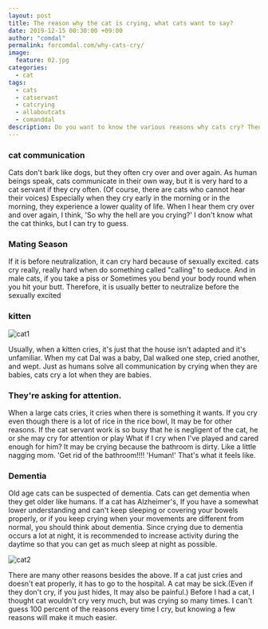 ```yaml
---
layout: post
title: The reason why the cat is crying, what cats want to say?
date: 2019-12-15 00:30:00 +09:00
author: "comdal"
permalink: forcomdal.com/why-cats-cry/
image:
  feature: 02.jpg
categories:
  - cat
tags:
  - cats
  - catservant
  - catcrying
  - allaboutcats
  - comanddal
description: Do you want to know the various reasons why cats cry? Then read this. It will help you solve your question.
---
```


### cat communication

Cats don't bark like dogs, but they often cry over and over again.
As human beings speak, cats communicate in their own way, but it is very hard to a cat servant if they cry often.
(Of course, there are cats who cannot hear their voices) Especially when they cry early in the morning or in the morning, they experience a lower quality of life.
When I hear them cry over and over again, I think, 'So why the hell are you crying?' I don't know what the cat thinks, but I can try to guess.



### Mating Season

If it is before neutralization, it can cry hard because of sexually excited.
cats cry really, really hard when do something called "calling" to seduce. And in male cats, if you take a piss  or  Sometimes you bend your body round when you hit your butt.
Therefore, it is usually better to neutralize before the sexually excited



### kitten

![cat1](/blog/img/post/02/01.jpg)

Usually, when a kitten cries, it's just that the house isn't adapted and it's unfamiliar.
When my cat Dal was a baby, Dal walked one step, cried another, and wept.
Just as humans solve all communication by crying when they are babies, cats cry a lot when they are babies.



### They're asking for attention.

When a large cats cries, it cries when there is something it wants. If you cry even though there is a lot of rice in the rice bowl, It may be for other reasons.
If the cat servant work is so busy that he is negligent of the cat, he or she may cry for attention or play
What if I cry when I've played and cared enough for him? It may be crying because the bathroom is dirty.
Like a little nagging mom. 'Get rid of the bathroom!!!! 'Human!' That's what it feels like.



### Dementia

Old age cats can be suspected of dementia. Cats can get dementia when they get older like humans. If a cat has Alzheimer's,
If you have a somewhat lower understanding and can't keep sleeping or covering your bowels properly, or if you keep crying when your movements are different from normal, you should think about dementia.
Since crying due to dementia occurs a lot at night, it is recommended to increase activity during the daytime so that you can get as much sleep at night as possible.



![cat2](/blog/img/post/02/02.jpg)

There are many other reasons besides the above. If a cat just cries and doesn't eat properly, it has to go to the hospital. A cat may be sick.(Even if they don't cry, if you just hides, It may also be painful.)
Before I had a cat, I thought cat wouldn't cry very much, but was crying so many times.
I can't guess 100 percent of the reasons every time I cry, but knowing a few reasons will make it much easier.